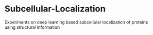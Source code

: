 # Subcellular-Localization
Experiments on deep learning based subcellular localization of proteins using structural information
